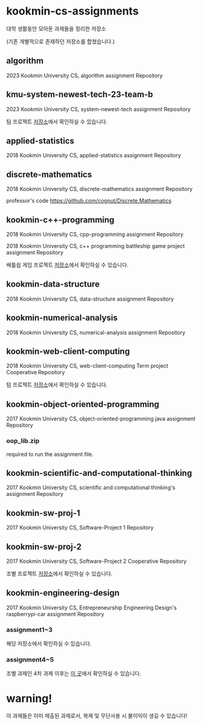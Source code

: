 # kookmin-cs-assignments
대학 생활동안 모아둔 과제들을 정리한 저장소

(기존 개별적으로 존재하던 저장소를 합쳤습니다.)

## algorithm

2023 Kookmin University CS, algorithm assignment Repository 

## kmu-system-newest-tech-23-team-b

2023 Kookmin University CS, system-newest-tech assignment Repository 

팀 프로젝트 [저장소]([https://github.com/minwook-shin/web-client-term-project](https://github.com/kmu-system-newest-tech-23-team-b))에서 확인하실 수 있습니다.

## applied-statistics

2018 Kookmin University CS, applied-statistics assignment Repository 

## discrete-mathematics

2018 Kookmin University CS, discrete-mathematics assignment Repository 

professor's code https://github.com/cognut/Discrete.Mathematics 

## kookmin-c++-programming

2018 Kookmin University CS, cpp-programming assignment Repository 

2018 Kookmin University CS, c++ programming battleship game project assignment Repository 

배틀쉽 게임 프로젝트 [저장소](https://github.com/minwook-shin/kookmin-cpp-battleship-project)에서 확인하실 수 있습니다.

## kookmin-data-structure

2018 Kookmin University CS, data-structure assignment Repository 

## kookmin-numerical-analysis

2018 Kookmin University CS, numerical-analysis assignment Repository 

## kookmin-web-client-computing

2018 Kookmin University CS, web-client-computing Term project Cooperative Repository 

텀 프로젝트 [저장소](https://github.com/minwook-shin/web-client-term-project)에서 확인하실 수 있습니다.

## kookmin-object-oriented-programming

2017 Kookmin University CS, object-oriented-programming java assignment Repository 

### oop_lib.zip

required to run the assignment file.

## kookmin-scientific-and-computational-thinking

2017 Kookmin University CS, scientific and computational thinking's assignment Repository 

## kookmin-sw-proj-1

2017 Kookmin University CS, Software-Project 1 Repository 

## kookmin-sw-proj-2

2017 Kookmin University CS, Software-Project 2 Cooperative Repository 

조별 프로젝트 [저장소](https://github.com/minwook-shin/kookmin-sw-proj2-2)에서 확인하실 수 있습니다.

## kookmin-engineering-design

2017 Kookmin University CS, Entrepreneurship Engineering Design's raspberrypi-car assignment Repository

### assignment1~3

해당 저장소에서 확인하실 수 있습니다.

### assignment4~5

조별 과제인 4차 과제 이후는 [이 곳](https://github.com/minwook-shin/kookmin-pi-car-assignment-4-and-5)에서 확인하실 수 있습니다.

# warning!
이 과제들은 이미 제출된 과제로서, 복제 및 무단사용 시 불이익이 생길 수 있습니다!
